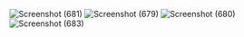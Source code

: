 ![Screenshot (681)](https://github.com/Suprabhatbb62/mern-rozorpay/assets/86051393/d6613b2c-1d87-4468-9c88-21dda8d2c39b)
![Screenshot (679)](https://github.com/Suprabhatbb62/mern-rozorpay/assets/86051393/dfd52ffa-226a-4ba3-ac1e-59da1ac3d38c)
![Screenshot (680)](https://github.com/Suprabhatbb62/mern-rozorpay/assets/86051393/a0723b25-dd01-4be2-ae0d-1c7c56e9e158)
![Screenshot (683)](https://github.com/Suprabhatbb62/mern-rozorpay/assets/86051393/fa0a479e-0f19-4437-970f-6773f7f222a2)
